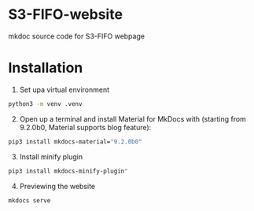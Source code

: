 # S3-FIFO-website
mkdoc source code for S3-FIFO webpage

# Installation
1. Set upa virtual environment
```bash
python3 -m venv .venv
```

2. Open up a terminal and install Material for MkDocs with (starting from 9.2.0b0, Material supports blog feature):
```bash
pip3 install mkdocs-material="9.2.0b0"
```

3. Install minify plugin
```bash
pip3 install mkdocs-minify-plugin"
```

4. Previewing the website
```bash
mkdocs serve
```
